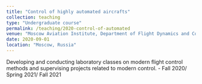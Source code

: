 ```yaml
---
title: "Control of highly automated aircrafts"
collection: teaching
type: "Undergraduate course"
permalink: /teaching/2020-control-of-automated
venue: "Moscow Aviation Institute, Department of Flight Dynamics and Control"
date: 2020-09-01
location: "Moscow, Russia"
---
```

Developing and conducting laboratory classes on modern flight control methods and supervising projects related to modern control. - Fall 2020/ Spring 2021/ Fall 2021